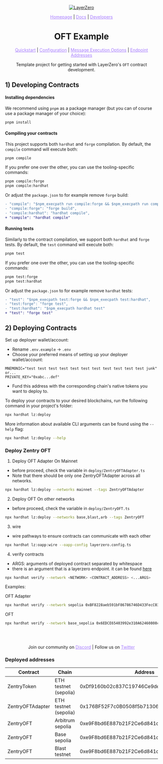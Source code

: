 <p align="center">
  <a href="https://layerzero.network">
    <img alt="LayerZero" style="max-width: 500px" src="https://d3a2dpnnrypp5h.cloudfront.net/bridge-app/lz.png"/>
  </a>
</p>

<p align="center">
  <a href="https://layerzero.network" style="color: #a77dff">Homepage</a> | <a href="https://docs.layerzero.network/" style="color: #a77dff">Docs</a> | <a href="https://layerzero.network/developers" style="color: #a77dff">Developers</a>
</p>

<h1 align="center">OFT Example</h1>

<p align="center">
  <a href="https://docs.layerzero.network/contracts/oft" style="color: #a77dff">Quickstart</a> | <a href="https://docs.layerzero.network/contracts/oapp-configuration" style="color: #a77dff">Configuration</a> | <a href="https://docs.layerzero.network/contracts/options" style="color: #a77dff">Message Execution Options</a> | <a href="https://docs.layerzero.network/contracts/endpoint-addresses" style="color: #a77dff">Endpoint Addresses</a>
</p>

<p align="center">Template project for getting started with LayerZero's <code>OFT</code> contract development.</p>

## 1) Developing Contracts

#### Installing dependencies

We recommend using `pnpm` as a package manager (but you can of course use a package manager of your choice):

```bash
pnpm install
```

#### Compiling your contracts

This project supports both `hardhat` and `forge` compilation. By default, the `compile` command will execute both:

```bash
pnpm compile
```

If you prefer one over the other, you can use the tooling-specific commands:

```bash
pnpm compile:forge
pnpm compile:hardhat
```

Or adjust the `package.json` to for example remove `forge` build:

```diff
- "compile": "$npm_execpath run compile:forge && $npm_execpath run compile:hardhat",
- "compile:forge": "forge build",
- "compile:hardhat": "hardhat compile",
+ "compile": "hardhat compile"
```

#### Running tests

Similarly to the contract compilation, we support both `hardhat` and `forge` tests. By default, the `test` command will execute both:

```bash
pnpm test
```

If you prefer one over the other, you can use the tooling-specific commands:

```bash
pnpm test:forge
pnpm test:hardhat
```

Or adjust the `package.json` to for example remove `hardhat` tests:

```diff
- "test": "$npm_execpath test:forge && $npm_execpath test:hardhat",
- "test:forge": "forge test",
- "test:hardhat": "$npm_execpath hardhat test"
+ "test": "forge test"
```

## 2) Deploying Contracts

Set up deployer wallet/account:

- Rename `.env.example` -> `.env`
- Choose your preferred means of setting up your deployer wallet/account:

```
MNEMONIC="test test test test test test test test test test test junk"
or...
PRIVATE_KEY="0xabc...def"
```

- Fund this address with the corresponding chain's native tokens you want to deploy to.

To deploy your contracts to your desired blockchains, run the following command in your project's folder:

```bash
npx hardhat lz:deploy
```

More information about available CLI arguments can be found using the `--help` flag:

```bash
npx hardhat lz:deploy --help
```

### Deploy Zentry OFT

1.  Deploy OFT Adapter On Mainnet

- before proceed, check the variable in `deploy/ZentryOFTAdapter.ts`
- Note that there should be only one ZentryOFTAdapter across all networks.

```sh
npx hardhat lz:deploy --networks mainnet --tags ZentryOFTAdapter
```

2. Deploy OFT On other networks

- before proceed, check the variable in `deploy/ZentryOFT.ts`

```sh
npx hardhat lz:deploy --networks base,blast,arb --tags ZentryOFT
```

3. wire

- wire pathways to ensure contracts can communicate with each other

```sh
npx hardhat lz:oapp:wire --oapp-config layerzero.config.ts
```

4. verify contracts

- ARGS: arguments of deployed contract separated by whitespace
- there is an argument that is a layerzero endpoint. it can be found [here](https://docs.layerzero.network/v2/developers/evm/technical-reference/deployed-contracts)

```sh
npx hardhat verify --network <NETWORK> <CONTRACT_ADDRESS> <...ARGS>
```

Examples:

OFT Adapter
```sh
npx hardhat verify --network sepolia 0xBF8228aeb591bF86786746D433FecC03EC18bd83 0xDf9160b02c837C19746Ce9de2389e565e5372135 0x6EDCE65403992e310A62460808c4b910D972f10f 0x226870989E4b9bDdD07060285b3E2924EFaE93f2
```

OFT
```sh
npx hardhat verify --network base_sepolia 0x6EDCE65403992e310A62460808c4b910D972f10f 0x226870989E4b9bDdD07060285b3E2924EFaE93f2
```



<br></br>

<p align="center">
  Join our community on <a href="https://discord-layerzero.netlify.app/discord" style="color: #a77dff">Discord</a> | Follow us on <a href="https://twitter.com/LayerZero_Labs" style="color: #a77dff">Twitter</a>
</p>


### Deployed addresses

| Contract                                       | Chain                                          | Address                                        |
| ---------------------------------------------- | ---------------------------------------------- | ---------------------------------------------- |
| ZentryToken                                    | ETH testnet (sepolia)                          | 0xDf9160b02c837C19746Ce9de2389e565e5372135     |
| ZentryOFTAdapter                               | ETH testnet (sepolia)                          | 0x176BF52F7c0B0508f5b71306bd8BA2E98992c0D2     |
| ZentryOFT                                      | Arbitrum sepolia                               | 0xe9F8bd6E887b21F2Ce6d841dd61fa43455733B4e     |
| ZentryOFT                                      | Base sepolia                                   | 0xe9F8bd6E887b21F2Ce6d841dd61fa43455733B4e     |
| ZentryOFT                                      | Blast testnet                                  | 0xe9F8bd6E887b21F2Ce6d841dd61fa43455733B4e     |
